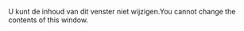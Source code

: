 <span data-ttu-id="10516-101">U kunt de inhoud van dit venster niet wijzigen.</span><span class="sxs-lookup"><span data-stu-id="10516-101">You cannot change the contents of this window.</span></span>